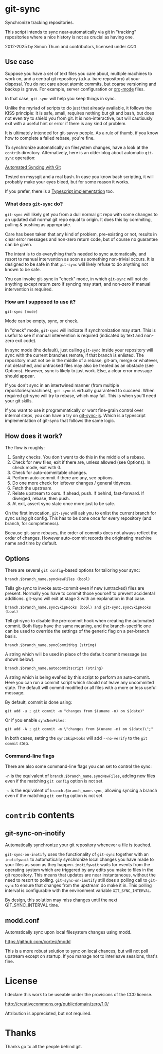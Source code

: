 # git-sync

Synchronize tracking repositories.

This script intends to sync near-automatically via git
in "tracking" repositories where a nice history is not
as crucial as having one.

2012-2025 by Simon Thum and contributors, licensed under _CC0_

## Use case

Suppose you have a set of text files you care about, multiple machines
to work on, and a central git repository (a.k.a. bare repository) at
your disposal. You do not care about atomic commits, but coarse
versioning and backup is grave. For example, server configuration or
[org-mode](http://orgmode.org) files.

In that case, `git-sync` will help you keep things in sync.

Unlike the myriad of scripts to do just that already available,
it follows the KISS principle: It is safe, small, requires nothing but
git and bash, but does not even try to shield you from git. It is
non-interactive, but will cautiously exit with a useful hint or error
if there is any kind of problem.

It is ultimately intended for git-savvy people. As a rule of thumb, if
you know how to complete a failed rebase, you're fine.

To synchronize automatically on filesystem changes, have a look at the
`contrib` directory. Alternatively, here is an older blog about automatic
`git-sync` operation:

[Automated Syncing with Git](https://worthe-it.co.za/programming/2016/08/13/automated-syncing-with-git.html)

Tested on msysgit and a real bash. In case you know bash scripting, it
will probably make your eyes bleed, but for some reason it works.

If you prefer, there is a [Typescript implementation](https://github.com/tiddly-gittly/git-sync-js) too.

### What does `git-sync` do?

`git-sync` will likely get you from a dull normal git repo with some
changes to an updated dull normal git repo equal to origin. It does
this by commiting, pulling & pushing as appropriate.

Care has been taken that any kind of problem, pre-existing or not,
results in clear error messages and non-zero return code, but of
course no guarantee can be given.

The intent is to do everything that's needed to sync
automatically, and resort to manual intervention as soon
as something non-trivial occurs. It is designed to be safe
in that `git-sync` will likely refuse to do anything not known to
be safe.

You can invoke git-sync in "check" mode, in which `git-sync` will not do
anything except return zero if syncing may start, and non-zero if
manual intervention is required.

### How am I supposed to use it?

    git-sync [mode]

Mode can be empty, sync, or check.

In "check" mode, `git-sync` will indicate if synchronization may start. This is useful
to see if manual intervention is required (indicated by text and
non-zero exit code).

In sync mode (the default), just calling `git-sync` inside your
repository will sync with the current branches remote, if that
branch is enlisted.  The repository must not be in the middle of a
rebase, git-am, merge or whatever, not detached, and untracked files
may also be treated as an obstacle (see Options). However, sync is
likely to just work. Else, a clear error message should appear.

If you don't sync in an intertwined manner (from multiple
repositories/machines), `git-sync` is virtually guaranteed to succeed.
When required git-sync will try to rebase, which may fail. This is
when you'll need your git skills.

If you want to use it programmatically or want fine-grain control
over internal steps, you can have a try on [git-sync-js](https://github.com/tiddly-gittly/git-sync-js). Which is
a typescript implementation of git-sync that follows the same logic.

## How does it work?

The flow is roughly:

1. Sanity checks. You don't want to do this in the middle of a rebase.
2. Check for new files; exit if there are, unless allowed (see Options). In check mode, exit with 0.
3. Check for auto-commitable changes.
4. Perform auto-commit if there are any, see options.
5. Do one more check for leftover changes / general tidyness.
6. Fetch the upstream.
7. Relate upstream to ours. If ahead, push. If behind, fast-forward. If diverged, rebase, then push.
6. At exit, assert sync state once more just to be safe.

On the first invocation, `git-sync` will ask you to enlist the
current branch for sync using git config. This has to be done once for
every repository (and branch, for completeness).

Because git-sync rebases, the order of commits does not always reflect
the order of changes. However auto-commit records the originating machine
name and time by default.

## Options

There are several `git config`-based options for tailoring your sync:

    branch.$branch_name.syncNewFiles (bool)

Tells git-sync to invoke auto-commit even if new (untracked) files are
present. Normally you have to commit those yourself to prevent
accidental additions. git-sync will exit at stage 3 with an
explanation in that case.

    branch.$branch_name.syncSkipHooks (bool) and git-sync.syncSkipHooks (bool)

Tell git-sync to disable the pre-commit hook when creating the automated
commit. Both flags have the same meaning, and the branch-specific one can be
used to override the settings of the generic flag on a per-branch basis.

    branch.$branch_name.syncCommitMsg (string)

A string which will be used in place of the default commit message (as shown
below).

    branch.$branch_name.autocommitscript (string)

A string which is being eval'ed by this script to perform an
auto-commit. Here you can run a commit script which should not
leave any uncommited state. The default will commit modified or
all files with a more or less useful message.

By default, commit is done using:

    git add -u ; git commit -m "changes from $(uname -n) on $(date)"

Or if you enable `syncNewFiles`:

    git add -A ; git commit -m \"changes from $(uname -n) on $(date)\";"

In both cases, setting the `syncSkipHooks` will add `--no-verify` to the `git
commit` step.

### Command-line flags

There are also some command-line flags you can set to control the sync:

`-n` is the equivalent of `branch.$branch_name.syncNewFiles`, adding new files
even if the matching `git config` option is not set.

`-s` is the equivalent of `branch.$branch_name.sync`, allowing syncing a branch
even if the matching `git config` option is not set.

# `contrib` contents

## git-sync-on-inotify

Automatically synchronize your git repository whenever a file is touched.

`git-sync-on-inotify` uses the functionality of `git-sync` together with an
`inotifywait` to automatically synchronize local changes you have made to your
files as soon as they happen. `inotifywait` waits for events from the operating
system which are triggered by any edits you make to files in the git repository.
This means that updates are near instantaneous, without the need to resort to
polling. `git-sync-on-inotify` still does a polling call to `git-sync` to ensure that changes from the upstream do make it in. This polling interval is configurable with the environment variable `GIT_SYNC_INTERVAL`.

By design, this solution may miss changes until the next
GIT_SYNC_INTERVAL time.

## modd.conf

Automatically sync upon local filesystem changes using modd.

https://github.com/cortesi/modd

This is a more robust solution to sync on local chances, but will not
poll upstream except on startup. If you manage not to interleave
sessions, that's fine.

# License

I declare this work to be useable under the provisions of the CC0 license.

http://creativecommons.org/publicdomain/zero/1.0/

Attribution is appreciated, but not required.

# Thanks

Thanks go to all the people behind git.
